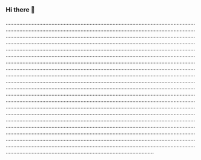 ### Hi there 👋

.................................................................................................................................................................................................................................................................................................................................................................................................................................................................................................................................................................................................................................................................................................................................................................................................................................................................................................................................................................................................................................................................................................................................................................................................................................................................................................................................................................................................................................................................................................................................................................................................................................................................................................................................................................................................................................................................................................................................................................................................................................................................................................................................................................................................................................................................................................................................................................................................................................................................................................................................................................................................................................................................................